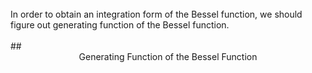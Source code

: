 <br/>
In order to obtain an integration form of the Bessel function, we should figure out generating function of the Bessel function. 
<br/>
<br/>
## <center> Generating Function of the Bessel Function </center> 
<br/>

